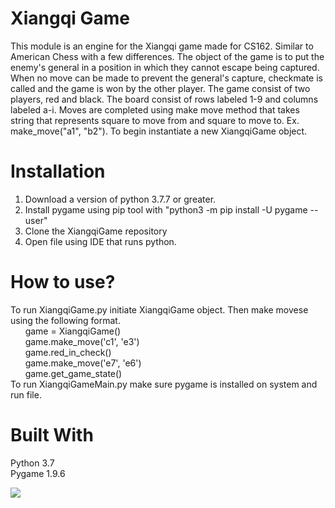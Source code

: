 # Xiangqi Game
This module is an engine for the Xiangqi game made for CS162. Similar to American Chess with a few differences.
The object of the game is to put the enemy's general in a position in which they cannot escape being captured. When no move can be made to prevent the general's capture, checkmate is called and the game is won by the other player. The game consist of two players, red and black. The board consist of rows labeled 1-9 and columns labeled a-i. Moves are completed using make move method that takes string that represents square to move from and square to move to. Ex. make_move("a1", "b2"). To begin instantiate a new XiangqiGame object.

# Installation 
1. Download a version of python 3.7.7 or greater. 
2. Install pygame using pip tool with "python3 -m pip install -U pygame --user"
2. Clone the XiangqiGame repository 
3. Open file using IDE that runs python.

# How to use?
To run XiangqiGame.py initiate XiangqiGame object. Then make movese using the following format.  
&nbsp;&nbsp;&nbsp;&nbsp;&nbsp;&nbsp;game = XiangqiGame()  
&nbsp;&nbsp;&nbsp;&nbsp;&nbsp;&nbsp;game.make_move('c1', 'e3')  
&nbsp;&nbsp;&nbsp;&nbsp;&nbsp;&nbsp;game.red_in_check()   
&nbsp;&nbsp;&nbsp;&nbsp;&nbsp;&nbsp;game.make_move('e7', 'e6')  
&nbsp;&nbsp;&nbsp;&nbsp;&nbsp;&nbsp;game.get_game_state()  
To run XiangqiGameMain.py make sure pygame is installed on system and run file.

# Built With 
Python 3.7         
Pygame 1.9.6  

![](XiangqiGame/Images/XiangqiGame.gif)
